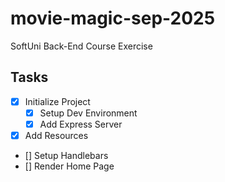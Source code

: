 # movie-magic-sep-2025
SoftUni Back-End Course Exercise

## Tasks

- [x] Initialize Project
    - [x] Setup Dev Environment
    - [x] Add Express Server
- [x] Add Resources
- [] Setup Handlebars
- [] Render Home Page
